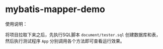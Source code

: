 # mybatis-mapper-demo
使用说明：

将项目拉取下来之后，先执行SQL脚本 `document/tester.sql` 创建数据库和表，然后执行测试程序 `App` 分别调用各个方法即可查看运行效果。